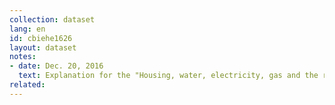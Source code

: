 ```yaml
---
collection: dataset
lang: en
id: cbiehe1626
layout: dataset
notes: 
- date: Dec. 20, 2016
  text: Explanation for the "Housing, water, electricity, gas and the rest of the fuel": Ownership housing for households with personal (predominantly owner), the service is free, and the estimated rental value of housing accommodation has been added to the total amount. 
related:
---
```

